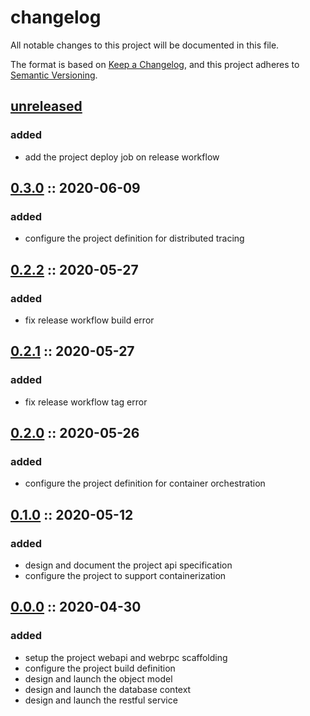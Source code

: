 # changelog

All notable changes to this project will be documented in this file.

The format is based on [Keep a Changelog][changelog],
and this project adheres to [Semantic Versioning][semver].

## [unreleased]

### added

- add the project deploy job on release workflow

## [0.3.0] :: 2020-06-09

### added

- configure the project definition for distributed tracing

## [0.2.2] :: 2020-05-27

### added

- fix release workflow build error

## [0.2.1] :: 2020-05-27

### added

- fix release workflow tag error

## [0.2.0] :: 2020-05-26

### added

- configure the project definition for container orchestration

## [0.1.0] :: 2020-05-12

### added

- design and document the project api specification
- configure the project to support containerization

## [0.0.0] :: 2020-04-30

### added

- setup the project webapi and webrpc scaffolding
- configure the project build definition
- design and launch the object model
- design and launch the database context
- design and launch the restful service

[0.3.0]: https://github.com/rvtr/rvtr-api-lodging/tree/0.3.0 '0.3.0'
[0.2.2]: https://github.com/rvtr/rvtr-api-lodging/tree/0.2.2 '0.2.2'
[0.2.1]: https://github.com/rvtr/rvtr-api-lodging/tree/0.2.1 '0.2.1'
[0.2.0]: https://github.com/rvtr/rvtr-api-lodging/tree/0.2.0 '0.2.0'
[0.1.0]: https://github.com/rvtr/rvtr-api-lodging/tree/0.1.0 '0.1.0'
[0.0.0]: https://github.com/rvtr/rvtr-api-lodging/tree/0.0.0 '0.0.0'
[changelog]: https://keepachangelog.com/en/1.0.0/ 'keep a changelog'
[semver]: https://semver.org/spec/v2.0.0.html 'semantic versioning'
[unreleased]: https://github.com/rvtr/rvtr-api-lodging/tree/master 'unreleased'
